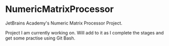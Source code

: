 # NumericMatrixProcessor
JetBrains Academy's Numeric Matrix Processor Project.

Project I am currently working on. Will add to it as I complete the stages and get some practise using Git Bash.
